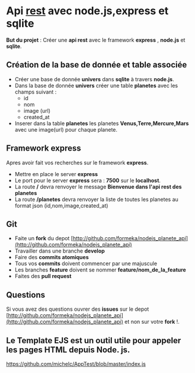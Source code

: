 # Api [rest](https://developer.mozilla.org/fr/docs/Glossary/REST) avec node.js,express et sqlite

**But du projet** : Créer une **api rest** avec le framework **express** , **node.js** et **sqlite**.

## Création de la base de donnée et table associée

- Créer une base de donnée **univers** dans **sqlite** à travers **node.js**.
- Dans la base de donnée **univers** créer une table **planetes** avec les champs suivant :
	- id 
	- nom
	- image (url)
	- created_at
- Inserer dans la table **planetes** les planetes **Venus,Terre,Mercure,Mars** avec une image(url) pour chaque planete.

## Framework express

Apres avoir fait vos recherches sur le framework **express**. 

- Mettre en place le server **express**
- Le port pour le server **express** sera : **7500** sur le **localhost**.
- La route **/** devra renvoyer le message **Bienvenue dans l'api rest des planetes**
- La route **/planetes** devra renvoyer la liste de toutes les planetes au format json (id,nom,image,created_at)

## Git

- Faite un **fork** du depot [http://github.com/formeka/nodejs_planete_api](http://github.com/formeka/nodejs_planete_api)
- Travailler dans une branche **develop**
- Faire des **commits atomiques**
- Tous vos **commits** doivent commencer par une majuscule
- Les branches **feature** doivent se nommer **feature/nom_de_la_feature**
- Faites des **pull request**

## Questions

Si vous avez des questions ouvrer des **issues** sur le depot [http://github.com/formeka/nodejs_planete_api](http://github.com/formeka/nodejs_planete_api) et non sur votre **fork** !.		
## Le Template EJS est un outil utile pour appeler les pages HTML depuis Node. js.
https://github.com/michelc/AppTest/blob/master/index.js
